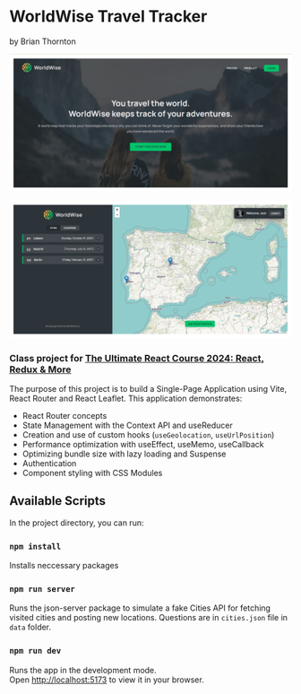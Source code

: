 # WorldWise Travel Tracker
by Brian Thornton

![Homepage](<Homepage.png>)

![App](<App.png>)

### Class project for [The Ultimate React Course 2024: React, Redux & More](https://www.udemy.com/course/the-ultimate-react-course/)

The purpose of this project is to build a Single-Page Application using Vite, React Router and React Leaflet. 
This application demonstrates:
- React Router concepts
- State Management with the Context API and useReducer
- Creation and use of custom hooks (`useGeolocation`, `useUrlPosition`)
- Performance optimization with useEffect, useMemo, useCallback
- Optimizing bundle size with lazy loading and Suspense
- Authentication 
- Component styling with CSS Modules

## Available Scripts

In the project directory, you can run:

### `npm install`

Installs neccessary packages

### `npm run server`

Runs the json-server package to simulate a fake Cities API for fetching visited cities and posting new locations. 
Questions are in `cities.json` file in `data` folder.

### `npm run dev`

Runs the app in the development mode.\
Open [http://localhost:5173](http://localhost:5173) to view it in your browser.
